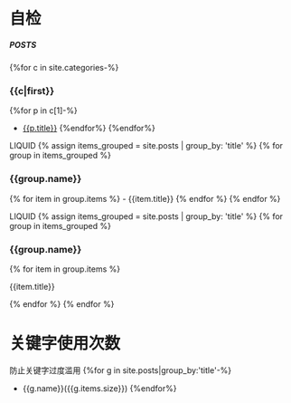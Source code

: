 # 自检
##### POSTS
{%for c in site.categories-%}
### {{c|first}}
{%for p in c[1]-%}
- [{{p.title}}]({{p.url|relative_url}})
{%endfor%}
{%endfor%}

LIQUID
{% assign items_grouped = site.posts | group_by: 'title' %}
{% for group in items_grouped %}
<h3>{{group.name}}</h3>
{% for item in group.items %}
- {{item.title}}
{% endfor %}
{% endfor %}


LIQUID
{% assign items_grouped = site.posts | group_by: 'title' %}
  {% for group in items_grouped %}
    <h3>{{group.name}}</h3>
    {% for item in group.items %}
        <p>{{item.title}}</p>
    {% endfor %}
  {% endfor %}
  
# 关键字使用次数
防止关键字过度滥用
{%for g in site.posts|group_by:'title'-%}
- {{g.name}}({{g.items.size}})
{%endfor%}
